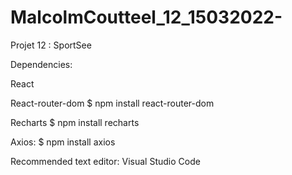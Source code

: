 # MalcolmCoutteel_12_15032022-
Projet 12 : SportSee


Dependencies:

React

React-router-dom
$ npm install react-router-dom

Recharts
$ npm install recharts

Axios:
$ npm install axios

Recommended text editor: Visual Studio Code

